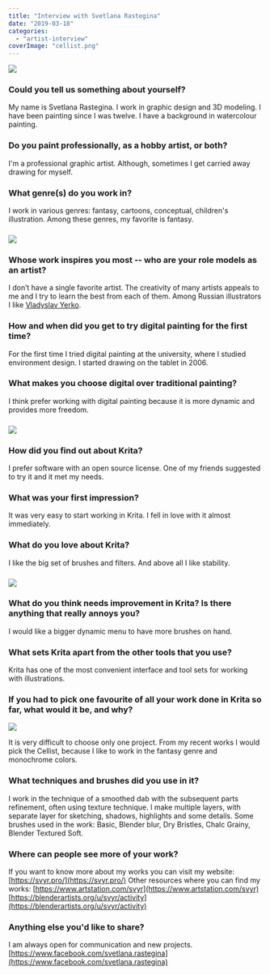 ```yaml
---
title: "Interview with Svetlana Rastegina"
date: "2019-03-18"
categories: 
  - "artist-interview"
coverImage: "cellist.png"
---
```


![](../images/raspberry.png)

### Could you tell us something about yourself?

My name is Svetlana Rastegina. I work in graphic design and 3D modeling. I have been painting since I was twelve. I have a background in watercolour painting.

### Do you paint professionally, as a hobby artist, or both?

I'm a professional graphic artist. Although, sometimes I get carried away drawing for myself.

### What genre(s) do you work in?

I work in various genres: fantasy, cartoons, conceptual, children's illustration. Among these genres, my favorite is fantasy.

### ![](../images/dragon-woman.png)

### Whose work inspires you most -- who are your role models as an artist?

I don’t have a single favorite artist. The creativity of many artists appeals to me and I try to learn the best from each of them. Among Russian illustrators I like [Vladyslav Yerko](http://www.muddycolors.com/2012/12/masters-of-contemporary-illustration-vladyslav-yerko/).

### How and when did you get to try digital painting for the first time?

For the first time I tried digital painting at the university, where I studied environment design. I started drawing on the tablet in 2006.

### What makes you choose digital over traditional painting?

I think prefer working with digital painting because it is more dynamic and provides more freedom.

### ![](../images/spring.png)

### How did you find out about Krita?

I prefer software with an open source license. One of my friends suggested to try it and it met my needs.

### What was your first impression?

It was very easy to start working in Krita. I fell in love with it almost immediately.

### What do you love about Krita?

I like the big set of brushes and filters. And above all I like stability.

### ![](../images/badger.png)

### What do you think needs improvement in Krita? Is there anything that really annoys you?

I would like a bigger dynamic menu to have more brushes on hand.

### What sets Krita apart from the other tools that you use?

Krita has one of the most convenient interface and tool sets for working with illustrations.

### If you had to pick one favourite of all your work done in Krita so far, what would it be, and why?

![](../images/cellist.png)

It is very difficult to choose only one project. From my recent works I would pick the Cellist, because I like to work in the fantasy genre and monochrome colors.

### What techniques and brushes did you use in it?

I work in the technique of a smoothed dab with the subsequent parts refinement, often using texture technique. I make multiple layers, with separate layer for sketching, shadows, highlights and some details. Some brushes used in the work: Basic, Blender blur, Dry Bristles, Chalc Grainy, Blender Textured Soft.

### Where can people see more of your work?

If you want to know more about my works you can visit my website: [https://svyr.pro/](https://svyr.pro/) Other resources where you can find my works: [https://www.artstation.com/svyr](https://www.artstation.com/svyr) [https://blenderartists.org/u/svyr/activity](https://blenderartists.org/u/svyr/activity)

### Anything else you'd like to share?

I am always open for communication and new projects. [https://www.facebook.com/svetlana.rastegina](https://www.facebook.com/svetlana.rastegina)
